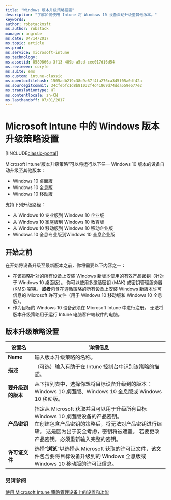 ```yaml
---
title: "Windows 版本升级策略设置"
description: "了解如何使用 Intune 将 Windows 10 设备自动升级至其他版本。"
keywords: 
author: robstackmsft
ms.author: robstack
manager: angrobe
ms.date: 04/14/2017
ms.topic: article
ms.prod: 
ms.service: microsoft-intune
ms.technology: 
ms.assetid: 8589866a-3f13-489b-a5cd-cee017d16d54
ms.reviewer: coryfe
ms.suite: ems
ms.custom: intune-classic
ms.openlocfilehash: 1505adb219c38d9a67f4fa276ca345f05a0df42a
ms.sourcegitcommit: 34cfebfc1d8b81032f4d41869d74dda559e677e2
ms.translationtype: HT
ms.contentlocale: zh-CN
ms.lasthandoff: 07/01/2017
---
```

# <a name="windows-edition-upgrade-policy-settings-in-microsoft-intune"></a>Microsoft Intune 中的 Windows 版本升级策略设置

[!INCLUDE[classic-portal](../includes/classic-portal.md)]

Microsoft Intune“版本升级策略”可以将运行以下任一 Windows 10 版本的设备自动升级至其他版本：
* Windows 10 桌面版
* Windows 10 全息版
* Windows 10 移动版

支持下列升级路径：
- 从 Windows 10 专业版到 Windows 10 企业版
- 从 Windows 10 家庭版到 Windows 10 教育版
- 从 Windows 10 移动版到 Windows 10 移动企业版
- Windows 10 全息专业版到Windows 10 全息企业版

## <a name="before-you-start"></a>开始之前
在开始将设备升级至最新版本之前，你将需要以下内容之一：
* 在该策略针对的所有设备上安装 Windows 新版本使用的有效产品密钥（针对于 Windows 10 桌面版）。 你可以使用多激活密钥 (MAK) 或密钥管理服务器 (KMS) 密钥。
**或者**包含在遵循策略的所有设备上安装 Windows 新版本许可信息的 Microsoft 许可文件（用于 Windows 10 移动版和 Windows 10 全息版）。
* 作为目标的 Windows 10 设备必须在 Microsoft Intune 中进行注册。 无法将版本升级策略用于运行 Intune 电脑客户端软件的电脑。

## <a name="edition-upgrade-policy-settings"></a>版本升级策略设置

|设置名|详细信息|
|-|-|
|**Name**|输入版本升级策略的名称。|
|**描述**|（可选）输入有助于在 Intune 控制台中识别该策略的描述。
|**要升级到的版本**|从下拉列表中，选择你想将目标设备升级到的版本：Windows 10 桌面版、Windows 10 全息版或 Windows 10 移动版。
|**产品密钥**|指定从 Microsoft 获取并且可以用于升级所有目标 Windows 10 桌面版设备的产品密钥。<br>在创建包含产品密钥的策略后，将无法对产品密钥进行编辑。 这是因为出于安全考虑，密钥将被遮盖。 若要更改产品密钥，必须重新输入完整的密钥。
|**许可证文件**|选择“**浏览**”以选择从 Microsoft 获取的许可证文件，该文件包含要将目标设备升级到的 Windows 全息版或 Windows 10 移动版的许可证信息。

### <a name="see-also"></a>另请参阅
[使用 Microsoft Intune 策略管理设备上的设置和功能](manage-settings-and-features-on-your-devices-with-microsoft-intune-policies.md)
